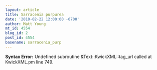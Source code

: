 ```yaml
---
layout: article
title: Sarracenia purpurea
date: '2010-02-22 12:00:00 -0700'
author: Matt Young
mt_id: 4554
blog_id: 2
post_id: 4554
basename: sarracenia_purp
---
```

<p><strong>Syntax Error:</strong> Undefined subroutine &Text::KwickXML::tag_url called at KwickXML.pm line 749.
</p>

